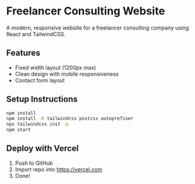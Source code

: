 # Freelancer Consulting Website

A modern, responsive website for a freelancer consulting company using React and TailwindCSS.

## Features

- Fixed width layout (1200px max)
- Clean design with mobile responsiveness
- Contact form layout

## Setup Instructions

```bash
npm install
npm install -D tailwindcss postcss autoprefixer
npx tailwindcss init -p
npm start
```

## Deploy with Vercel

1. Push to GitHub
2. Import repo into https://vercel.com
3. Done!